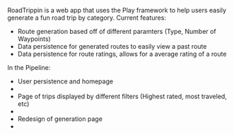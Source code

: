 RoadTrippin is a web app that uses the Play framework to help users easily generate a fun road trip by category.
Current features:
<ul>
  <li>Route generation based off of different paramters (Type, Number of Waypoints)</li>
  <li>Data persistence for generated routes to easily view a past route </li>
  <li>Data persistence for route ratings, allows for a average rating of a route</li>
</ul>

In the Pipeline:
<ul>
  <li>User persistence and homepage<li>
  <li>Page of trips displayed by different filters (Highest rated, most traveled, etc)<li>
  <li>Redesign of generation page<li>

